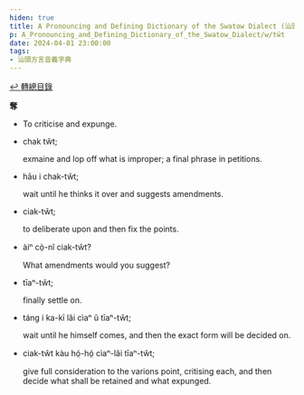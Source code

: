 ```yaml
---
hiden: true
title: A Pronouncing and Defining Dictionary of the Swatow Dialect (汕頭方言音義字典) / tŵt
p: A_Pronouncing_and_Defining_Dictionary_of_the_Swatow_Dialect/w/tŵt
date: 2024-04-01 23:00:00
tags: 
- 汕頭方言音義字典
---
```


[↩️ 轉總目錄](/A_Pronouncing_and_Defining_Dictionary_of_the_Swatow_Dialect)


**奪**
- To criticise and expunge.

- chak tŵt;

  exmaine and lop off what is improper; a final phrase in petitions.

- hāu i chak-tŵt;

  wait until he thinks it over and suggests amendments.

- ciak-tŵt;

  to deliberate upon and then fix the points.

- àiⁿ cò̤-nî ciak-tŵt?

  What amendments would you suggest?

- tīaⁿ-tŵt;

  finally settle on.

- táng i ka-kī lâi cìaⁿ ŭ tīaⁿ-tŵt;

  wait until he himself comes, and then the exact form will be decided on.

- ciak-tŵt kàu hó̤-hó̤ cìaⁿ-lâi tīaⁿ-tŵt;

  give full consideration to the varions point, critising each, and then decide what shall be retained and what expunged.